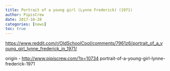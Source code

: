 ```yaml
---
title: Portrait of a young girl (Lynne Frederick) (1971)
author: PipisCrew
date: 2017-10-28
categories: [news]
toc: true
---
```


https://www.reddit.com/r/OldSchoolCool/comments/7961z6/portrait_of_a_young_girl_lynne_frederick_in_1971/

origin - http://www.pipiscrew.com/?p=10734 portrait-of-a-young-girl-lynne-frederick-1971